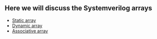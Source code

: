 ## Here we will discuss the Systemverilog arrays

- [Static array](https://github.com/visionvlsi/sv_part1/blob/main/sv_arrays/1static_array.md)
- [Dynamic array](https://github.com/visionvlsi/sv_part1/blob/main/sv_arrays/2Dynamic_array.md)
- [Associative array](https://github.com/visionvlsi/sv_part1/blob/main/sv_arrays/3Associative_array_array.md)
